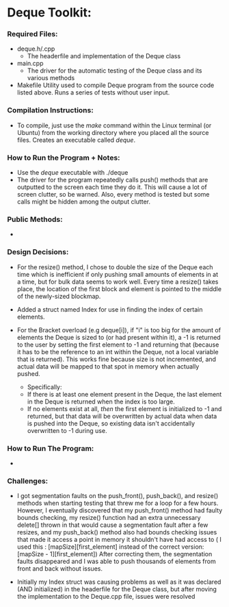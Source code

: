 # Deque Toolkit:
### Required Files:
- deque.h/.cpp
  - The headerfile and implementation of the Deque class
- main.cpp
  - The driver for the automatic testing of the Deque class and its various methods
- Makefile
  Utility used to compile Deque program from the source code listed above. Runs a series of tests without user input.
  
### Compilation Instructions:
- To compile, just use the *make* command within the Linux terminal (or Ubuntu) from the working directory where you placed all the source files. Creates an executable called *deque*. 

### How to Run the Program + Notes:
- Use the *deque* executable with ./deque
- The driver for the program repeatedly calls push() methods that are outputted to the screen each time they do it. This will cause a lot of screen clutter, so be warned. Also, every method is tested but some calls might be hidden among the output clutter. 

### Public Methods:
- 


### Design Decisions:
 - For the resize() method, I chose to double the size of the Deque each time which is inefficient if only pushing small amounts of elements in at a time, but for bulk data seems to work well. Every time a resize() takes place, the location of the first block and element is pointed to the middle of the newly-sized blockmap.
 
 - Added a struct named Index for use in finding the index of certain elements.
 
 - For the Bracket overload (e.g deque[i]), if "i" is too big for the amount of elements the Deque is sized to (or had present within it), a -1 is returned to the user by setting the first element to -1 and returning that (because it has to be the reference to an int within the Deque, not a local variable that is returned). This works fine because size is not incremented, and actual data will be mapped to that spot in memory when actually pushed.
    - Specifically: 
    - If there is at least one element present in the Deque, the last element in the Deque is returned when the index is too large. 
    - If no elements exist at all, *then* the first element is initialized to -1 and returned, but that data will be overwritten by actual data when data is pushed into the Deque, so existing data isn't accidentally overwritten to -1 during use.

### How to Run The Program:
 - 

### Challenges: 
 - I got segmentation faults on the push_front(), push_back(), and resize() methods when starting testing that threw me for a loop for a few hours. However, I eventually discovered that my push_front() method had faulty bounds checking, my resize() function had an extra unnecessary delete[] thrown in that would cause a segmentation fault after a few resizes, and my push_back() method also had bounds checking issues that made it access a point in memory it shouldn't have had access to ( I used this : [mapSize][first_element] instead of the correct version: [mapSize - 1][first_element]) After correcting them, the segmentation faults disappeared and I was able to push thousands of elements from front and back without issues.
 
 - Initially my Index struct was causing problems as well as it was declared (AND initialized) in the headerfile for the Deque class, but after moving the implementation to the Deque.cpp file, issues were resolved
 
